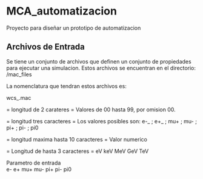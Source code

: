 # MCA_automatizacion
Proyecto para diseñar un prototipo de automatizacion


## Archivos de Entrada

Se tiene un conjunto de archivos que definen un conjunto de propiedades para ejecutar una simulacion.
Estos archivos se encuentran en el directorio: /mac_files


La nomenclatura que tendran estos archivos es:

  wcs_<espeficacion>_<particula>_<energia>.mac


 <espeficacion> = longitud de 2 carateres
 <espeficacion> = Valores de 00 hasta 99, por omision 00.
  
  
<particula> = longitud tres caracteres
<particula> = Los valores posibles son: e-_ ; e+_ ; mu+ ; mu- ; pi+ ; pi- ; pi0

<energia> = longitud maxima hasta 10 caracteres
<energia> = Valor numerico <Medida de energia>
  
  <Medida de energia> = Longitud de hasta 3 caracteres
  <Medida de energia> = eV keV MeV GeV TeV

Parametro de entrada  
e-
e+
mu+
mu-
pi+
pi-
pi0
